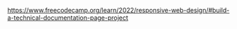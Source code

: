https://www.freecodecamp.org/learn/2022/responsive-web-design/#build-a-technical-documentation-page-project